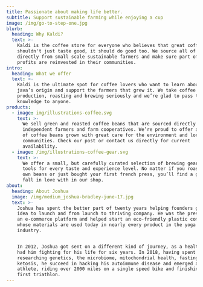 ```yaml
---
title: Passionate about making life better.
subtitle: Support sustainable farming while enjoying a cup
image: /img/go-to-step-one.jpg
blurb:
  heading: Why Kaldi?
  text: >-
    Kaldi is the coffee store for everyone who believes that great coffee
    shouldn't just taste good, it should do good too. We source all of our beans
    directly from small scale sustainable farmers and make sure part of the
    profits are reinvested in their communities.
intro:
  heading: What we offer
  text: >-
    Kaldi is the ultimate spot for coffee lovers who want to learn about their
    java’s origin and support the farmers that grew it. We take coffee
    production, roasting and brewing seriously and we’re glad to pass that
    knowledge to anyone.
products:
  - image: img/illustrations-coffee.svg
    text: >-
      We sell green and roasted coffee beans that are sourced directly from
      independent farmers and farm cooperatives. We’re proud to offer a variety
      of coffee beans grown with great care for the environment and local
      communities. Check our post or contact us directly for current
      availability.
  - image: /img/illustrations-coffee-gear.svg
    text: >-
      We offer a small, but carefully curated selection of brewing gear and
      tools for every taste and experience level. No matter if you roast your
      own beans or just bought your first french press, you’ll find a gadget to
      fall in love with in our shop.
about:
  heading: About Joshua
  image: /img/medium_joshua-bradley-june-17.jpg
  text: >-
    Joshua has spent the better part of twenty years helping founders get from
    idea to launch and from launch to thriving company. He was the president of
    an e-commerce platform and helped start an eco-friendly plastic company,
    whose materials are used today in nearly every product in the yoga and shoe
    industry. 


    In 2012, Joshua got sent on a different kind of journey, as a health crisis
    had him fighting for his life for six years. In 2018, having spent years
    researching genetics, the microbiome, mitochondrial health, fasting and
    ketosis, he succeed in hacking his autoimmune disease and emerged an
    athlete, riding over 2000 miles on a single speed bike and finishing his
    first triathlon.
---
```


